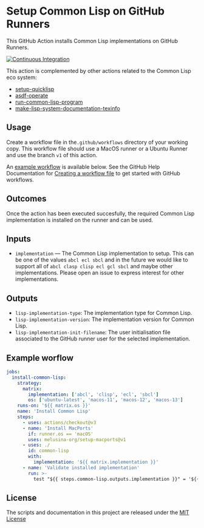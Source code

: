 # Setup Common Lisp on GitHub Runners

This GitHub Action installs Common Lisp implementations on GitHub
Runners.

[![Continuous Integration](https://github.com/melusina-org/setup-common-lisp/actions/workflows/continuous-integration.yaml/badge.svg)](https://github.com/melusina-org/setup-common-lisp/actions/workflows/continuous-integration.yaml)

This action is complemented by other actions related to the Common
Lisp eco system:

- [setup-quicklisp](https://github.com/melusina-org/setup-quicklisp)
- [asdf-operate](https://github.com/melusina-org/asdf-operate)
- [run-common-lisp-program](https://github.com/melusina-org/run-common-lisp-program)
- [make-lisp-system-documentation-texinfo](https://github.com/melusina-org/make-lisp-system-documentation-texinfo)


## Usage

Create a workflow file in the`.github/workflows` directory of your
working copy.  This workflow file should use a MacOS runner or a
Ubuntu Runner and use the branch `v1` of this action.

An [example workflow](#example-workflow) is available below. See the GitHub Help Documentation for
[Creating a workflow file](https://help.github.com/en/articles/configuring-a-workflow#creating-a-workflow-file)
to get started with GitHub workflows.

## Outcomes

Once the action has been executed succesfully, the required Common
Lisp implementation is installed on the runner and can be used.


## Inputs

* `implementation` — The Common Lisp implementation to setup. This can
  be one of the values `abcl ecl sbcl` and
  in the future we would like to support all of `abcl clasp clisp ecl gcl sbcl`
  and maybe other implementations. Please open an issue to express
  interest for other implementations.


## Outputs

* `lisp-implementation-type`: The implementation type for Common Lisp.
* `lisp-implementation-version`: The implementation version for Common Lisp.
* `lisp-implementation-init-filename`: The user initialisation file
      associated to the GitHub runner user for the selected implementation.


## Example worflow

```yaml
jobs:
  install-common-lisp:
    strategy:
      matrix:
        implementation: ['abcl', 'clisp', 'ecl', 'sbcl']
        os: ['ubuntu-latest', 'macos-11', 'macos-12', 'macos-13']
    runs-on: '${{ matrix.os }}'
    name: 'Install Common Lisp'
    steps:
      - uses: actions/checkout@v3
      - name: 'Install MacPorts'
        if: runner.os == 'macOS'
        uses: melusina-org/setup-macports@v1
      - uses: ./
        id: common-lisp
        with:
          implementation: '${{ matrix.implementation }}'
      - name: 'Validate installed implementation'
        run: >-
          test "${{ steps.common-lisp.outputs.implementation }}" = '${{ matrix.implementation }}'
```

## License
The scripts and documentation in this project are released under the [MIT License](LICENSE)
